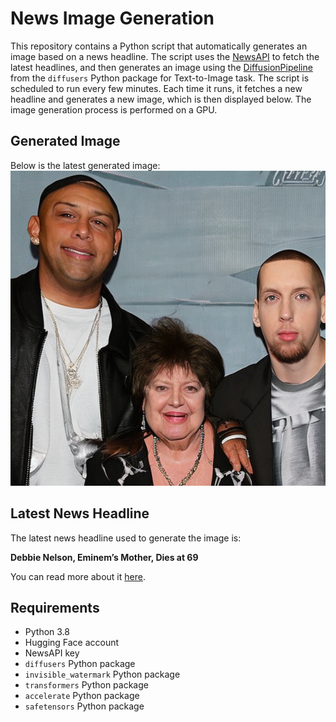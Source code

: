 # News Image Generation
This repository contains a Python script that automatically generates an image based on a news headline. The script uses the [NewsAPI](https://newsapi.org/) to fetch the latest headlines, and then generates an image using the [DiffusionPipeline](https://github.com/huggingface/diffusers) from the `diffusers` Python package for Text-to-Image task.
The script is scheduled to run every few minutes. Each time it runs, it fetches a new headline and generates a new image, which is then displayed below. The image generation process is performed on a GPU.

## Generated Image
Below is the latest generated image:
![Generated Image](image.png)

## Latest News Headline
The latest news headline used to generate the image is:

**Debbie Nelson, Eminem’s Mother, Dies at 69**

You can read more about it [here](https://news.google.com/rss/articles/CBMiiwFBVV95cUxOdkIzNGZfMG0wQ1pFMDJjeldNY3JzaVpIVm8xOUQyVGIxbDVKQTN2bHp4UkVyYTZ6MHFmM0JNaUZVRnplazc2Y1NHUGFyWWVOcE53YjdlQm9oNnNLS1ZPVHhlRGZWODA5LVNEZnBEYnlUWmRMME5EOVctSkcwTkVfaE5XYjVxNlhDalM4?oc=5).

## Requirements
- Python 3.8
- Hugging Face account
- NewsAPI key
- `diffusers` Python package
- `invisible_watermark` Python package
- `transformers` Python package
- `accelerate` Python package
- `safetensors` Python package
